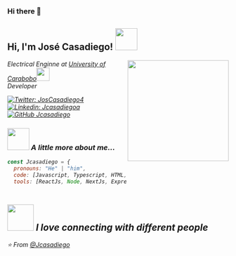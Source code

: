 ### Hi there 👋
<h2> Hi, I'm José Casadiego! <img src="https://media.giphy.com/media/mGcNjsfWAjY5AEZNw6/giphy.gif" width="50"></h2>
<img align='right' src="https://media.giphy.com/media/ieyl9zmCjO4b4t6qoY/giphy.gif" width="230">
<p><em>Electrical Enginne at <a href="http://www.unb.br">University of Carabobo</a><img src="https://media.giphy.com/media/fYSnHlufseco8Fh93Z/giphy.gif" width="30"></br>Developer

[![Twitter: JosCasadiego4](https://img.shields.io/twitter/follow/JosCasadiego4?style=social)](https://twitter.com/JosCasadiego4)
[![Linkedin: Jcasadiegoa](https://img.shields.io/badge/-Jcasadiegoa-blue?style=flat-square&logo=Linkedin&logoColor=white&link=https://www.linkedin.com/in/jcasadiegoa/)](https://www.linkedin.com/in/jcasadiegoa/)
[![GitHub Jcasadiego](https://img.shields.io/github/followers/jcasadiego?label=follow&style=social)](https://github.com/jcasadiego)


### <img src="https://media.giphy.com/media/VgCDAzcKvsR6OM0uWg/giphy.gif" width="50"> A little more about me...  

```javascript
const Jcasadiego = {
  pronouns: "He" | "him",
  code: [Javascript, Typescript, HTML, CSS, Java],
  tools: [ReactJs, Node, NextJs, Express, MySql, PostgreSql, Mariadb]
 
```

<img src="https://media.giphy.com/media/LnQjpWaON8nhr21vNW/giphy.gif" width="60"> <em><b>I love connecting with different people</b>
---

⭐️ From [@Jcasadiego](https://github.com/jcasadiego)


<!--
**jcasadiego/jcasadiego** is a ✨ _special_ ✨ repository because its `README.md` (this file) appears on your GitHub profile.

Here are some ideas to get you started:

- 🔭 I’m currently working on ...
- 🌱 I’m currently learning ...
- 👯 I’m looking to collaborate on ...
- 🤔 I’m looking for help with ...
- 💬 Ask me about ...
- 📫 How to reach me: ...
- 😄 Pronouns: ...
- ⚡ Fun fact: ...
-->
